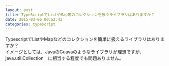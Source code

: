 ```yaml
---
layout: post
title: TypeScriptでListやMap等のコレクションを扱うライブラリはありますか？
date: 2015-03-06 00:52:43
categories: typescript
---
```

<p>TypescriptでListやMapなどのコレクションを簡単に扱えるライブラリはありますか？<br>
イメージとしては、JavaのGuavaのようなライブラリが理想ですが、<br>
java.util.Collection　に相当する程度でも問題ありません。</p>
